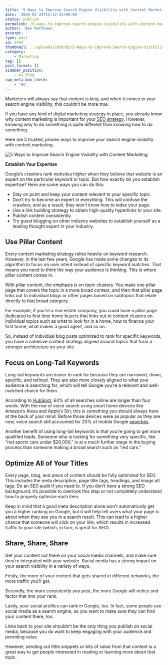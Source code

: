 ```yaml
---
title: '5 Ways to Improve Search Engine Visibility with Content Marketing'
date: '2020-02-24T14:12:41+00:00'
status: publish
permalink: /5-ways-to-improve-search-engine-visibility-with-content-marketing
author: 'Ben Matthews'
excerpt: ''
type: post
id: 2494
thumbnail: ../uploads/2020/02/5-Ways-to-Improve-Search-Engine-Visibility-with-Content-Marketing-150x150.jpg
category:
    - Marketing
tag: []
post_format: []
sidebar_position:
    - as_blog
cwp_meta_box_check:
    - 'No'
---
```

<span style="font-weight: 400;">Marketers will always say that content is king, and when it comes to your search engine visibility, this couldn’t be more true. </span>

<span style="font-weight: 400;">If you have any kind of digital marketing strategy in place, you already know why content marketing is important for your</span>[<span style="font-weight: 400;"> SEO strategy</span>](https://www.websharx.ca/services/seo-toronto/)<span style="font-weight: 400;">. However, knowing why to do something is quite different than knowing how to do something.</span>

<span style="font-weight: 400;">Here are 5 trusted, proven ways to improve your search engine visibility with content marketing. </span>

![5 Ways to Improve Search Engine Visibility with Content Marketing](../uploads/2020/02/5-Ways-to-Improve-Search-Engine-Visibility-with-Content-Marketing.jpg)

**Establish Your Expertise**

<span style="font-weight: 400;">Google’s crawlers rank websites higher when they believe that website is an expert on the particular keyword or topic. But how exactly do you establish expertise? Here are some ways you can do this:</span>

- <span style="font-weight: 400;">Stay on point and keep your content relevant to your specific topic.</span>
- <span style="font-weight: 400;">Don’t try to become an expert in everything. This will confuse the crawlers, and as a result, they won’t know how to index your page.</span>
- <span style="font-weight: 400;">Use a link building strategy to obtain high-quality hyperlinks to your site.</span>
- <span style="font-weight: 400;">Publish content consistently.</span>
- <span style="font-weight: 400;">Try guest blogging on other industry websites to establish yourself as a leading thought expert in your industry.</span>

 **Use Pillar Content**
-----------------------

<span style="font-weight: 400;">Every content marketing strategy relies heavily on keyword research. However, in the last few years, Google has made some changes to its algorithm to focus on user intent instead of specific keyword matches. That means you need to think the way your audience is thinking. This is where pillar content comes in. </span>

<span style="font-weight: 400;">With pillar content, the emphasis is on topic clusters. You make one pillar page that covers the topic in a more broad context, and then that pillar page links out to individual blogs or other pages based on subtopics that relate directly to that broad category. </span>

<span style="font-weight: 400;">For example, if you’re a real estate company, you could have a pillar page dedicated to first time home buyers that links out to content clusters on individual topics such as what to look for in a home, how to finance your first home, what makes a good agent, and so on.</span>

<span style="font-weight: 400;">So, instead of individual blog posts optimized to rank for specific keywords, you have a cohesive content strategy aligned around topics that form a stronger architecture on your site.</span>

 **Focus on Long-Tail Keywords**
--------------------------------

<span style="font-weight: 400;">Long-tail keywords are easier to rank for because they are narrowed, down, specific, and refined. They are also more closely aligned to what your audience is searching for, which will tell Google you’re a relevant and well-matched choice for them. </span>

<span style="font-weight: 400;">According to </span>[<span style="font-weight: 400;">HubSpot</span>](https://ahrefs.com/blog/long-tail-keywords/)<span style="font-weight: 400;">, 64% of all searches online are longer than four words. With the rise of voice search using smart home devices like Amazon’s Alexa and Apple’s Siri, this is something you should always have at the back of your mind. Before those devices were as popular as they are now, voice search still accounted for 20% of mobile Google </span>[<span style="font-weight: 400;">searches</span>](https://searchengineland.com/google-reveals-20-percent-queries-voice-queries-249917)<span style="font-weight: 400;">.</span>

<span style="font-weight: 400;">Another benefit of using long-tail keywords is that you’re going to get more qualified leads. Someone who is looking for something very specific, like “red sports cars under $20,000,” is at a much further stage in the buying process than someone making a broad search such as “red cars.” </span>

 **Optimize All of Your Titles**
--------------------------------

<span style="font-weight: 400;">Every page, blog, and piece of content should be fully optimized for SEO. This includes the meta description, page title tags, headings, and image alt tags. Do an SEO audit if you need to. If you don’t have a strong SEO background, it’s possible to overlook this step or not completely understand how to properly optimize each item.</span>

<span style="font-weight: 400;">Keep in mind that a good meta description alone won’t automatically get you a higher ranking on Google, but it will help tell users what your page is about when they see you in a search result. This can lead to a higher chance that someone will click on your link, which results in increased traffic to your site (which, in turn, is great for SEO). </span>

 **Share, Share, Share** 
-------------------------

<span style="font-weight: 400;">Get your content out there on your social media channels, and make sure they’re integrated with your website. Social media has a strong impact on your search visibility in a variety of ways. </span>

<span style="font-weight: 400;">Firstly, the more of your content that gets shared in different networks, the more traffic you’ll get. </span>

<span style="font-weight: 400;">Secondly, the more consistently you post, the more Google will notice and factor that into your rank. </span>

<span style="font-weight: 400;">Lastly, your social profiles can rank in Google, too. In fact, some people use social media as a search engine, so you want to make sure they can find your content there, too.</span>

<span style="font-weight: 400;">Links back to your site shouldn’t be the only thing you publish on social media, because you do want to keep engaging with your audience and providing value. </span>

<span style="font-weight: 400;">However, sending out little snippets or bits of value from that content is a great way to get people interested in reading or learning more about that topic.</span>